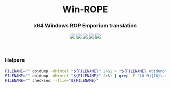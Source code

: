 <h1 align="center">Win-ROPE</h1>
<h3 align="center"> x64 Windows ROP Emporium translation</h3>
<p align="center">
  <img src="https://img.shields.io/badge/Windows--x86__64-supported-44CC11?style=flat-square"/>
  <img src="https://img.shields.io/badge/Windows--x86-unsupported-red?style=flat-square"/>
  <a href="https://mit-license.org/"/>
    <img src="https://img.shields.io/github/license/Skidnight-Club/win-rope?style=flat-square&color=44CC11"/>
  </a>
  <img src="https://img.shields.io/github/actions/workflow/status/Skidnight-Club/win-rope/docker_build.yml?style=flat-square"/>
  <img src="https://img.shields.io/github/actions/workflow/status/Skidnight-Club/win-rope/windows_unit_tests.yml?label=tests"/>
</p>
<br>

### Helpers
```bash
FILENAME="" objdump -dMintel "${FILENAME}" 2>&1 > "${FILENAME}.objdump"
FILENAME="" objdump -dMintel "${FILENAME}" 2>&1 | grep -E '[0-9]{16}\s<.*>:$'
FILENAME="" checksec --file="${FILENAME}"
```
